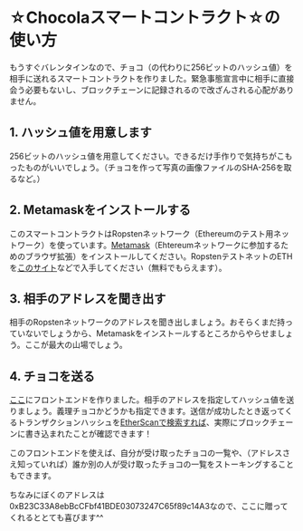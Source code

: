 # ☆Chocolaスマートコントラクト☆の使い方

もうすぐバレンタインなので、チョコ（の代わりに256ビットのハッシュ値）を相手に送れるスマートコントラクトを作りました。緊急事態宣言中に相手に直接会う必要もないし、ブロックチェーンに記録されるので改ざんされる心配がありません。

## 1. ハッシュ値を用意します

256ビットのハッシュ値を用意してください。できるだけ手作りで気持ちがこもったものがいいでしょう。（チョコを作って写真の画像ファイルのSHA-256を取るなど。）

## 2. Metamaskをインストールする

このスマートコントラクトはRopstenネットワーク（Ethereumのテスト用ネットワーク）を使っています。[Metamask](https://metamask.io/)（Ehtereumネットワークに参加するためのブラウザ拡張）をインストールしてください。RopstenテストネットのETHを[このサイト](https://faucet.ropsten.be/)などで入手してください（無料でもらえます）。

## 3. 相手のアドレスを聞き出す

相手のRopstenネットワークのアドレスを聞き出しましょう。おそらくまだ持っていないでしょうから、Metamaskをインストールするところからやらせましょう。ここが最大の山場でしょう。

## 4. チョコを送る

[ここ](https://xharaken.github.io/chocola/wallet/wallet.html)にフロントエンドを作りました。相手のアドレスを指定してハッシュ値を送りましょう。義理チョコかどうかも指定できます。送信が成功したとき返ってくるトランザクションハッシュを[EtherScanで検索すれば](https://ropsten.etherscan.io/)、実際にブロックチェーンに書き込まれたことが確認できます！

このフロントエンドを使えば、自分が受け取ったチョコの一覧や、（アドレスさえ知っていれば）誰か別の人が受け取ったチョコの一覧をストーキングすることもできます。

ちなみにぼくのアドレスは0xB23C33A8ebBcCFbf41BDE03073247C65f89c14A3なので、ここに贈ってくれるととても喜びます^^
